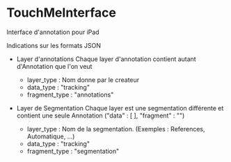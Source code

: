TouchMeInterface
================

Interface d'annotation pour iPad


Indications sur les formats JSON 

 - Layer d'annotations 
Chaque layer d'annotation contient autant d'Annotation que l'on veut
    * layer_type : Nom donne par le createur
    * data_type : "tracking"
    * fragment_type : "annotations"

 - Layer de Segmentation
Chaque layer est une segmentation différente et contient une seule Annotation ("data" : [ ], "fragment" : "")
    * layer_type : Nom de la segmentation. (Exemples : References, Automatique, ...)
    * data_type : "tracking"
    * fragment_type : "segmentation"
